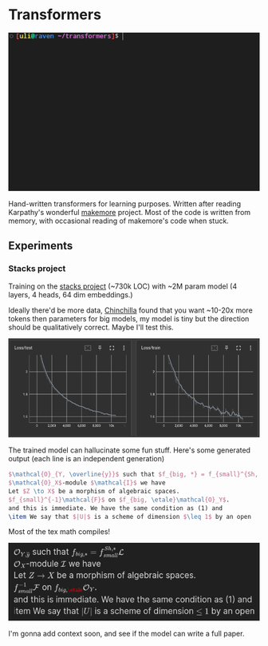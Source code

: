 # Transformers

![gif of training](images/hello-programmer.gif)

Hand-written transformers for learning purposes. Written after reading Karpathy's wonderful [makemore](https://github.com/karpathy/makemore) project. Most of the code is written from memory, with occasional reading of makemore's code when stuck.


## Experiments

### Stacks project

Training on the [stacks project](https://github.com/stacks/stacks-project) (~730k LOC) with ~2M param model (4 layers, 4 heads, 64 dim embeddings.)

Ideally there'd be more data, [Chinchilla](https://arxiv.org/pdf/2203.15556.pdf) found that you want ~10-20x more tokens then parameters for big models, my model is tiny but the direction should be qualitatively correct. Maybe I'll test this.

![loss curves](images/stacks-loss.png)

The trained model can hallucinate some fun stuff. Here's some generated output (each line is an independent generation)

```tex
$\mathcal{O}_{Y, \overline{y}}$ such that $f_{big, *} = f_{small}^{Sh, *}\mathcal{L}$
$\mathcal{O}_X$-module $\mathcal{I}$ we have
Let $Z \to X$ be a morphism of algebraic spaces.
$f_{small}^{-1}\mathcal{F}$ on $f_{big, \etale}\mathcal{O}_Y$.
and this is immediate. We have the same condition as (1) and
\item We say that $|U|$ is a scheme of dimension $\leq 1$ by an open
```

Most of the tex math compiles!

![](images/tex-sample-compiled.png)

I'm gonna add context soon, and see if the model can write a full paper.